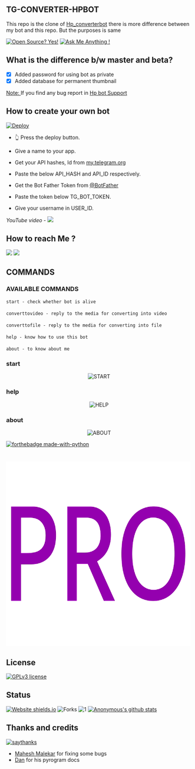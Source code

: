 ## TG-CONVERTER-HPBOT 
This repo is the clone of [Hp_converterbot](https://telegram.dog/Hp_converterbot) there is more difference between my bot and this repo. But the purposes is same


[![Open Source? Yes!](https://badgen.net/badge/Open%20Source%20%3F/Yes%21/blue?icon=github)](https://github.com/harshil8981/TG-CONVERT-HPBOT/tree/main)
[![Ask Me Anything !](https://img.shields.io/badge/Ask%20me-anything-1abc9c.svg)](https://telegram.dog/Hp_botupdate)

## What is the difference b/w master and beta?

- [X] Added password for using bot as private 
- [X] Added database for permanent thumbnail 

<u> Note: </u> If you find any bug report in [Hp bot Support](https://telegram.dog/Hp_botupdate)


## How to create your own bot
[![Deploy](https://www.herokucdn.com/deploy/button.svg)](https://heroku.com/deploy?template=https://github.com/harshil8981/TG-CONVERT-HPBOT/tree/beta)
- 👆 Press the deploy button.

- Give a name to your app.

- Get your API hashes, Id from [my.telegram.org](https://my.telegram.org/)

- Paste the below API_HASH and API_ID respectively.

- Get the Bot Father Token from [@BotFather](https://telegram.dog/botfather)

- Paste the token below TG_BOT_TOKEN.

- Give your username in USER_ID.

<i>YouTube video</i> - <a href="https://youtu.be/zQamSjXBpJU"><img src="https://img.shields.io/badge/How%20To-Create-red.svg?logo=Youtube"></a>


## How to reach Me ?
<a href="https://telegram.dog/Hp_botupdate"><img src="https://img.shields.io/badge/Join-Telegram%20Channel-red.svg?logo=Telegram"></a>
<a href="https://telegram.dog/Hp_botupdate"><img src="https://img.shields.io/badge/Join-Telegram%20Group-blue.svg?logo=telegram"></a>

## COMMANDS
### AVAILABLE COMMANDS 
```
start - check whether bot is alive 

converttovideo - reply to the media for converting into video 

converttofile - reply to the media for converting into file 

help - know how to use this bot

about - to know about me
```
### start
<p align="center">
<img src="https://telegra.ph/file/3cb7e3725cd991373dd9b.jpg" alt="START">

### help
<p align="center">
<img src="https://telegra.ph/file/0ba25cedf094225ad7175.jpg" alt="HELP">

### about
<p align="center">
<img src="https://telegra.ph/file/f6ad0e22825afe65ddcd2.jpg" alt="ABOUT">

[![forthebadge made-with-python](http://ForTheBadge.com/images/badges/made-with-python.svg)](https://www.python.org/)
#
#
![](https://raw.githubusercontent.com/acervenky/animated-github-badges/master/assets/pro.gif)

## License
[![GPLv3 license](https://img.shields.io/badge/License-GPLv3-blue.svg)](https://github.com/harshil8981/TG-CONVERT-HPBOT/blob/main/LICENSE)

## Status
[![Website shields.io](https://img.shields.io/website-up-down-green-red/http/shields.io.svg)](https://github.com/harshil8981/TG-CONVERT-HPBOT/tree/main)
![Forks](https://img.shields.io/github/forks/harshil8981/TG-CONVERT-HPBOT)
![1](https://github-readme-stats.vercel.app/api/top-langs/?username=TG-CONVERT-HPBOT&theme=blue-green)
[![Anonymous's github stats](https://github-readme-stats.vercel.app/api?username=TG-CONVERT-HPBOT&theme=blue-green)](https://github.com/anuraghazra/github-readme-stats)


## Thanks and credits
[![saythanks](https://img.shields.io/badge/say-thanks-ff69b4.svg)](https://saythanks.io/to/kennethreitz)
- [Mahesh Malekar](https://telegram.dog/MaheshMalekar) for fixing some bugs
- [Dan](https://telegram.dog/haskell) for his pyrogram docs

